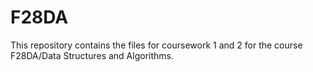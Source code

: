 # F28DA
This repository contains the files for coursework 1 and 2 for the course F28DA/Data Structures and Algorithms.

